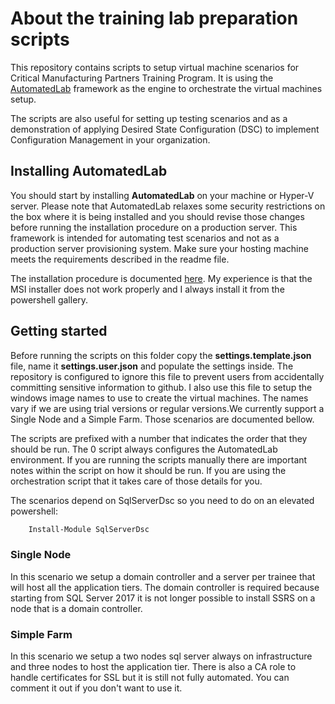 # About the training lab preparation scripts

This repository contains scripts to setup virtual machine scenarios for Critical Manufacturing Partners Training Program. It is using the [AutomatedLab](https://github.com/AutomatedLab/AutomatedLab) framework as the engine to orchestrate the virtual machines setup.

The scripts are also useful for setting up testing scenarios and as a demonstration of applying Desired State Configuration (DSC) to implement Configuration Management in your organization.

## Installing AutomatedLab

You should start by installing **AutomatedLab** on your machine or Hyper-V server. Please note that AutomatedLab relaxes some security restrictions on the box where it is being installed and you should revise those changes before running the installation procedure on a production server. This framework is intended for automating test scenarios and not as a production server provisioning system. Make sure your hosting machine meets the requirements described in the readme file.

The installation procedure is documented [here](https://github.com/AutomatedLab/AutomatedLab/wiki/1.-Installation). My experience is that the MSI installer does not work properly and I always install it from the powershell gallery.

## Getting started

Before running the scripts on this folder copy the **settings.template.json** file, name it **settings.user.json** and populate the settings inside. The repository is configured to ignore this file to prevent users from accidentally committing sensitive information to github. I also use this file to setup the windows image names to use to create the virtual machines. The names vary if we are using trial versions or regular versions.We currently support a Single Node and a Simple Farm. Those scenarios are documented bellow.

The scripts are prefixed with a number that indicates the order that they should be run. The 0 script always configures the AutomatedLab environment. If you are running the scripts manually there are important notes within the script on how it should be run. If you are using the orchestration script that it takes care of those details for you.

The scenarios depend on SqlServerDsc so you need to do on an elevated powershell:

``` PowerShell
    Install-Module SqlServerDsc
```

### Single Node

In this scenario we setup a domain controller and a server per trainee that will host all the application tiers. The domain controller is required because starting from SQL Server 2017 it is not longer possible to install SSRS on a node that is a domain controller.

### Simple Farm

In this scenario we setup a two nodes sql server always on infrastructure and three nodes to host the application tier. There is also a CA role to handle certificates for SSL but it is still not fully automated. You can comment it out if you don't want to use it.